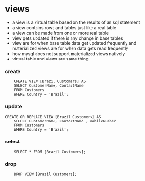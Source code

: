 # views 

- a view is a virtual table based on the results of an sql statement 
- a view contains rows and tables just like a real table 
- a view can be made from one or more real table 
- view gets updated if there is any change in base tables 
- view are for when base table data get updated frequently and materialized views are for when data gets read frequently 
- how mysql does not support materialized views natively 
- virtual table and views are same thing 
 
### create 
```
    CREATE VIEW [Brazil Customers] AS
    SELECT CustomerName, ContactName
    FROM Customers
    WHERE Country = 'Brazil';

```
### update 

```
CREATE OR REPLACE VIEW [Brazil Customers] AS
    SELECT CustomerName, ContactName , mobileNumber 
    FROM Customers
    WHERE Country = 'Brazil';

````
### select 

```
    SELECT * FROM [Brazil Customers];

```

###  drop 

```
    DROP VIEW [Brazil Customers];

```